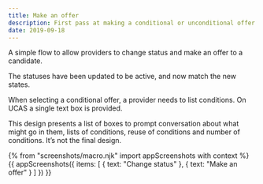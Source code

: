 ```yaml
---
title: Make an offer
description: First pass at making a conditional or unconditional offer.
date: 2019-09-18
---
```


A simple flow to allow providers to change status and make an offer to a candidate.

The statuses have been updated to be active, and now match the new states.

When selecting a conditional offer, a provider needs to list conditions. On UCAS a single text box is provided.

This design presents a list of boxes to prompt conversation about what might go in them, lists of conditions, reuse of conditions and number of conditions. It’s not the final design.

{% from "screenshots/macro.njk" import appScreenshots with context %}
{{ appScreenshots({
  items: [
    { text: "Change status" },
    { text: "Make an offer" }
  ]
}) }}
